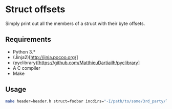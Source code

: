 Struct offsets
==============

Simply print out all the members of a struct with their byte offsets.

Requirements
------------

* Python 3.*
* (Jinja2)[http://jinja.pocoo.org/]
* (pyclibrary)[https://github.com/MatthieuDartiailh/pyclibrary]
* A C compiler
* Make

Usage
-----

``` sh
make header=header.h struct=foobar incdirs="-I/path/to/some/3rd_party/library/include -I/and/another/include"
```
